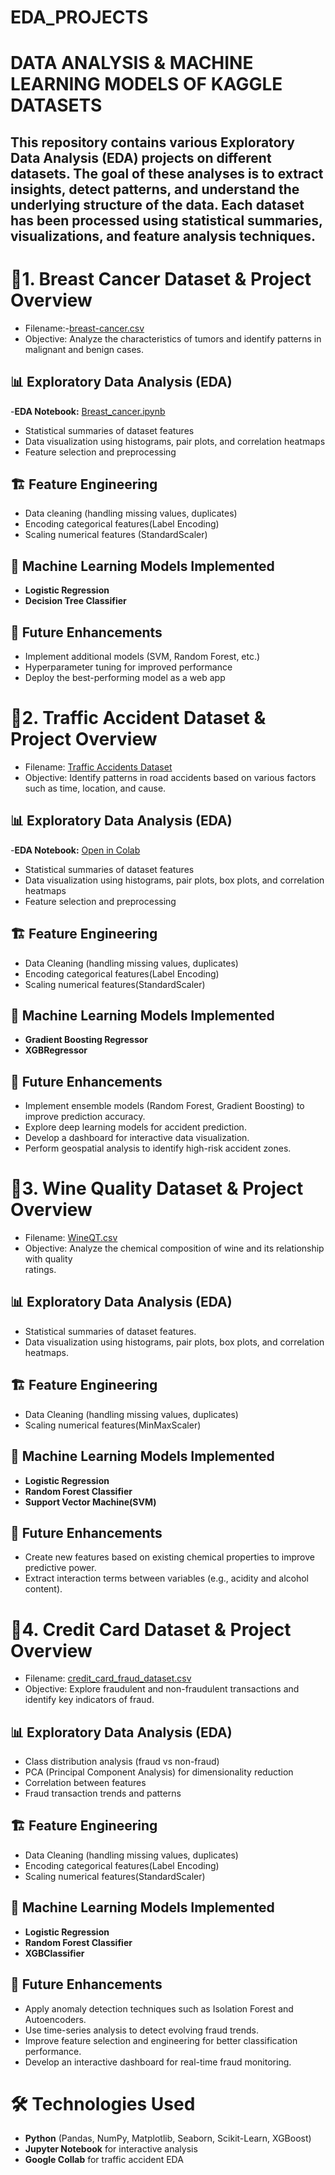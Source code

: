# EDA_PROJECTS
# DATA ANALYSIS & MACHINE LEARNING MODELS OF KAGGLE DATASETS
## This repository contains various Exploratory Data Analysis (EDA) projects on different datasets. The goal of these analyses is to extract insights, detect patterns, and understand the underlying structure of the data. Each dataset has been processed using statistical summaries, visualizations, and feature analysis techniques.

# 📌1. Breast Cancer Dataset & Project Overview
  - Filename:-[breast-cancer.csv](breast-cancer.csv)
  - Objective: Analyze the characteristics of tumors and identify patterns in malignant and benign 
     cases.
    
## 📊 Exploratory Data Analysis (EDA)
  -**EDA Notebook:** [Breast_cancer.ipynb](EDA_BREAST_CANCER.ipynb)
  - Statistical summaries of dataset features
  - Data visualization using histograms, pair plots, and correlation heatmaps
  - Feature selection and preprocessing

## 🏗️ Feature Engineering 
  - Data cleaning (handling missing values, duplicates)
  - Encoding categorical features(Label Encoding)
  - Scaling numerical features (StandardScaler)

## 🤖 Machine Learning Models Implemented 
  - **Logistic Regression** 
  - **Decision Tree Classifier**

## 🔮 Future Enhancements
  - Implement additional models (SVM, Random Forest, etc.)
  - Hyperparameter tuning for improved performance
  - Deploy the best-performing model as a web app



# 📌2. Traffic Accident Dataset & Project Overview
  - Filename: [Traffic Accidents Dataset](https://www.kaggle.com/datasets/oktayrdeki/traffic-accidents)
  - Objective: Identify patterns in road accidents based on various factors such as time, 
    location, and cause.

## 📊 Exploratory Data Analysis (EDA)
 -**EDA Notebook:** [Open in Colab](https://colab.research.google.com/drive/13m3MmWTOtcj4l0XxeiUfj8uAL-EdRLpD#)
 - Statistical summaries of dataset features
 - Data visualization using histograms, pair plots, box plots, and correlation heatmaps
 - Feature selection and preprocessing

## 🏗️ Feature Engineering
  - Data Cleaning (handling missing values, duplicates)
  - Encoding categorical features(Label Encoding)
  - Scaling numerical features(StandardScaler)

## 🤖 Machine Learning Models Implemented
  -  **Gradient Boosting Regressor** 
  -  **XGBRegressor**

## 🔮 Future Enhancements
  - Implement ensemble models (Random Forest, Gradient Boosting) to improve prediction accuracy.
  - Explore deep learning models for accident prediction.
  - Develop a dashboard for interactive data visualization.
  - Perform geospatial analysis to identify high-risk accident zones.


 # 📌3. Wine Quality Dataset & Project Overview
   - Filename: [WineQT.csv](WineQT.csv)
   - Objective: Analyze the chemical composition of wine and its relationship with quality  
     ratings.

## 📊 Exploratory Data Analysis (EDA)
 - Statistical summaries of dataset features.
 - Data visualization using histograms, pair plots, box plots, and correlation heatmaps.

## 🏗️ Feature Engineering
  - Data Cleaning (handling missing values, duplicates)
  - Scaling numerical features(MinMaxScaler)

## 🤖 Machine Learning Models Implemented
  -  **Logistic Regression** 
  -  **Random Forest Classifier**
  -  **Support Vector Machine(SVM)**

## 🔮 Future Enhancements
  - Create new features based on existing chemical properties to improve predictive power.
  - Extract interaction terms between variables (e.g., acidity and alcohol content).


# 📌4. Credit Card Dataset & Project Overview
  - Filename: [credit_card_fraud_dataset.csv]( credit_card_fraud_dataset.csv)
  - Objective: Explore fraudulent and non-fraudulent transactions and identify key indicators of 
    fraud.

## 📊 Exploratory Data Analysis (EDA)
   - Class distribution analysis (fraud vs non-fraud)
   - PCA (Principal Component Analysis) for dimensionality reduction
   - Correlation between features
   - Fraud transaction trends and patterns

## 🏗️ Feature Engineering
  - Data Cleaning (handling missing values, duplicates)
  - Encoding categorical features(Label Encoding)
  - Scaling numerical features(StandardScaler)

## 🤖 Machine Learning Models Implemented
  -  **Logistic Regression** 
  -  **Random Forest Classifier**
  -  **XGBClassifier**

## 🔮 Future Enhancements
  - Apply anomaly detection techniques such as Isolation Forest and Autoencoders.
  - Use time-series analysis to detect evolving fraud trends.
  - Improve feature selection and engineering for better classification performance.
  - Develop an interactive dashboard for real-time fraud monitoring.

# 🛠 Technologies Used
  - **Python** (Pandas, NumPy, Matplotlib, Seaborn, Scikit-Learn, XGBoost)
  - **Jupyter Notebook** for interactive analysis
  - **Google Collab** for traffic accident EDA

